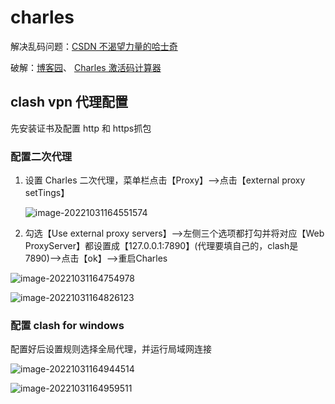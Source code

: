 # charles

解决乱码问题：[CSDN 不渴望力量的哈士奇](https://huskypower.blog.csdn.net/article/details/122216623?spm=1001.2101.3001.6650.2&utm_medium=distribute.pc_relevant.none-task-blog-2%7Edefault%7ECTRLIST%7ERate-2-122216623-blog-124687855.pc_relevant_3mothn_strategy_recovery&depth_1-utm_source=distribute.pc_relevant.none-task-blog-2%7Edefault%7ECTRLIST%7ERate-2-122216623-blog-124687855.pc_relevant_3mothn_strategy_recovery&utm_relevant_index=4)

破解：[博客园](https://www.cnblogs.com/YouJeffrey/p/15334577.html)、 [Charles 激活码计算器](https://www.zzzmode.com/mytools/charles/)

## clash vpn 代理配置

先安装证书及配置 http 和 https抓包

### 配置二次代理

1. 设置 Charles 二次代理，菜单栏点击【Proxy】-->点击【external proxy setTings】

    ![image-20221031164551574](https://zym-notes.oss-cn-shenzhen.aliyuncs.com/img/image-20221031164551574.png)

2. 勾选【Use external proxy servers】-->左侧三个选项都打勾并将对应【Web ProxyServer】都设置成【127.0.0.1:7890】(代理要填自己的，clash是7890)-->点击【ok】-->重启Charles

![image-20221031164754978](https://zym-notes.oss-cn-shenzhen.aliyuncs.com/img/image-20221031164754978.png)

![image-20221031164826123](https://zym-notes.oss-cn-shenzhen.aliyuncs.com/img/image-20221031164826123.png)

### 配置 clash for windows

配置好后设置规则选择全局代理，并运行局域网连接

![image-20221031164944514](https://zym-notes.oss-cn-shenzhen.aliyuncs.com/img/image-20221031164944514.png)

![image-20221031164959511](https://zym-notes.oss-cn-shenzhen.aliyuncs.com/img/image-20221031164959511.png)